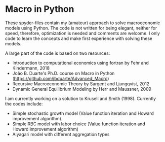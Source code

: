 # Macro in Python

These spyder-files contain my (amateur) approach to solve macroeconomic models using Python. The code is not written for being elegant, neither for speed, therefore, optimization is needed and comments are welcome. I only code to learn the concepts and make first experience with solving these models.

A large part of the code is based on two resources:
- Introduction to computational economics using fortran by Fehr and Kindermann, 2018
- João B. Duarte's Ph.D. course on Macro in Python (https://github.com/jbduarte/Advanced_Macro)
- Recursive Macroeconomic Theory by Sargent and Ljungqvist, 2012
- Dynamic General Equilibrium Modeling by Herr and Maussner, 2009

I am currently working on a solution to Krusell and Smith (1998). Currently the codes include:

- Simple stochastic growth model (Value function iteration and Howard improvement algorithm)
- Simple RBC model with labor choice (Value function iteration and Howard improvement algorithm)
- Aiyagari model with different aggregation types